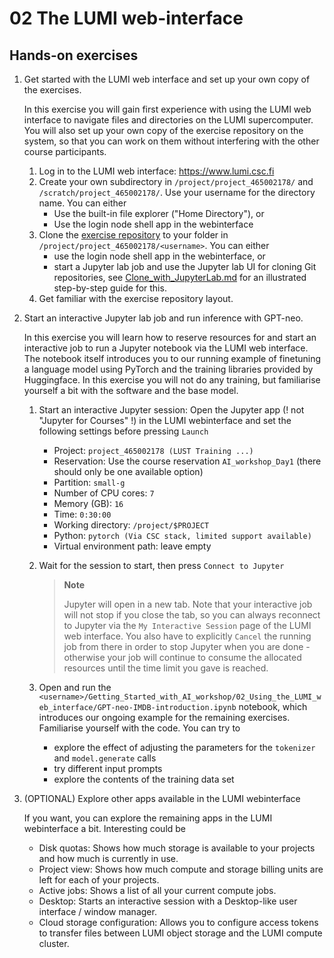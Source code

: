 # 02 The LUMI web-interface

## Hands-on exercises

1. Get started with the LUMI web interface and set up your own copy of the exercises.

    In this exercise you will gain first experience with using the LUMI web interface to navigate files and directories on the LUMI supercomputer. You will also set up your own copy of the exercise repository on the system, so that you can work on them without interfering with the other course participants.

   1. Log in to the LUMI web interface: https://www.lumi.csc.fi
   2. Create your own subdirectory in `/project/project_465002178/` and `/scratch/project_465002178/`. Use your username for the directory name. You can either
        - Use the built-in file explorer ("Home Directory"), or
        - Use the login node shell app in the webinterface
   3. Clone the [exercise repository](https://github.com/Lumi-supercomputer/Getting_Started_with_AI_workshop) to your folder in `/project/project_465002178/<username>`. You can either
        - use the login node shell app in the webinterface, or
        - start a Jupyter lab job and use the Jupyter lab UI for cloning Git repositories, see [Clone_with_JupyterLab.md](./Clone_with_JupyterLab.md) for an illustrated step-by-step guide for this.
   4. Get familiar with the exercise repository layout.

2. Start an interactive Jupyter lab job and run inference with GPT-neo.

    In this exercise you will learn how to reserve resources for and start an interactive job to run a Jupyter notebook via the LUMI web interface. The notebook itself introduces you to our running example of finetuning a language model using PyTorch and the training libraries provided by Huggingface. In this exercise you will not do any training, but familiarise yourself a bit with the software and the base model.

    1. Start an interactive Jupyter session: Open the Jupyter app (! not "Jupyter for Courses" !) in the LUMI webinterface and set the following settings before pressing `Launch`
        - Project: `project_465002178 (LUST Training ...)`
        - Reservation: Use the course reservation `AI_workshop_Day1` (there should only be one available option)
        - Partition: `small-g`
        - Number of CPU cores: `7`
        - Memory (GB): `16`
        - Time: `0:30:00`
        - Working directory: `/project/$PROJECT`
        - Python: `pytorch (Via CSC stack, limited support available)`
        - Virtual environment path: leave empty
    2. Wait for the session to start, then press `Connect to Jupyter`

        > **Note**
        >
        > Jupyter will open in a new tab. Note that your interactive job will not stop if you close the tab, so you can always reconnect to Jupyter via the `My Interactive Session` page of the LUMI web interface. You also have to explicitly `Cancel` the running job from there in order to stop Jupyter when you are done - otherwise your job will continue to consume the allocated resources until the time limit you gave is reached.

    3. Open and run the `<username>/Getting_Started_with_AI_workshop/02_Using_the_LUMI_web_interface/GPT-neo-IMDB-introduction.ipynb` notebook, which introduces our ongoing example for the remaining exercises. Familiarise yourself with the code. You can try to
        - explore the effect of adjusting the parameters for the `tokenizer` and `model.generate` calls
        - try different input prompts
        - explore the contents of the training data set

3. (OPTIONAL) Explore other apps available in the LUMI webinterface

   If you want, you can explore the remaining apps in the LUMI webinterface a bit. Interesting could be

   - Disk quotas: Shows how much storage is available to your projects and how much is currently in use.
   - Project view: Shows how much compute and storage billing units are left for each of your projects.
   - Active jobs: Shows a list of all your current compute jobs.
   - Desktop: Starts an interactive session with a Desktop-like user interface / window manager.
   - Cloud storage configuration: Allows you to configure access tokens to transfer files between LUMI object storage and the LUMI compute cluster.
